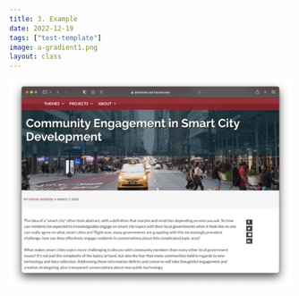 ```yaml
---
title: 3. Example
date: 2022-12-19
tags: ["test-template"]
image: a-gradient1.png
layout: class
---
```


![test](../../media/ash-data-smart.png)